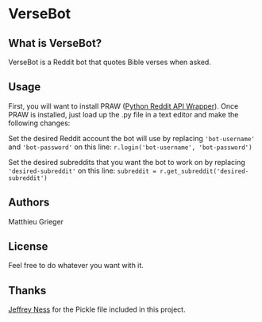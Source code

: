 # VerseBot

## What is VerseBot?
VerseBot is a Reddit bot that quotes Bible verses when asked.

## Usage
First, you will want to install PRAW ([Python Reddit API Wrapper](https://github.com/praw-dev/praw)).
Once PRAW is installed, just load up the .py file in a text editor and make the following changes:

Set the desired Reddit account the bot will use by replacing `'bot-username'` and `'bot-password'` on this line:
`r.login('bot-username', 'bot-password')`

Set the desired subreddits that you want the bot to work on by replacing `'desired-subreddit'` on this line:
`subreddit = r.get_subreddit('desired-subreddit')`

## Authors
Matthieu Grieger

## License
Feel free to do whatever you want with it.

## Thanks
[Jeffrey Ness](https://github.com/jness) for the Pickle file included in this project.